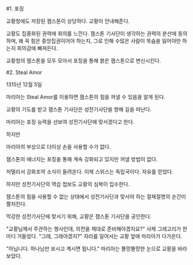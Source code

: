 #1. 포징

교황청에도 저장된 잼스톤이 상당하다. 
교황이 안내해준다. 

교황도 집중화된 권력에 회의를 느낀다. 
잼스톤 기사단이 생각하는 권력의 분산에 동의하며, 
왜 꼭 힘은 중앙집권이어야 하는지, 그로 인해 수많은 사람이 목숨을 잃어야만 하는지 회의감에 빠져든다.


교황청의 잼스톤을 모두 모아서 포징을 통해 붉은 잼스톤으로 변신시킨다.


#2. Steal Amor

1315년 12월 5일

마리아는 Steal Amor를 이용하면 잼스톤의 힘을 꺼낼 수 있음을 알게 된다.

교황의 기도를 받고 잼스톤 기사단은 성전기사단을 향해 길을 떠난다.

마리아는 포징 능력을 선보여 성전기사단에 맞서겠다고 한다.

하지만 

마리아의 부상으로 더이상 손을 사용할 수가 없다. 

잼스톤의 에너지는 포징을 통해 계속 강화되고 있지만 꺼낼 방법이 없다. 


저멀리서 강화조약 소식이 들려온다. 
이제 스위스는 독립국이다. 자유를 얻었다. 

하지만 성전기사단의 역습 첩보도 교황의 심복이 입수한다. 

잼스톤의 힘을 사용할 수 없는 상태에서 성전기사단과 맞서야 하는 절체절명의 순간이 펼처진다. 

막강한 성전기사단에 맞서기 위해, 교황은 잼스톤 기사단을 공인한다.

"교황님께서 주관하는 행사인데, 의전을 제대로 준비해야겠지요?"
사제 그레고리가 한 마디 거들었다.
"그래, 그래야겠지?"
자리를 일어서는 교황 앞에 마리아가 다가온다. 

"아닙니다. 하나님만 보시고 계시면 됩니다."
마리아는 똘망똘망한 눈으로 교황을 바라보았다.

